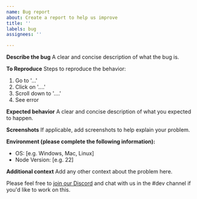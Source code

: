 ```yaml
---
name: Bug report
about: Create a report to help us improve
title: ''
labels: bug
assignees: ''

---
```


**Describe the bug**
A clear and concise description of what the bug is.

**To Reproduce**
Steps to reproduce the behavior:
1. Go to '...'
2. Click on '....'
3. Scroll down to '....'
4. See error

**Expected behavior**
A clear and concise description of what you expected to happen.

**Screenshots**
If applicable, add screenshots to help explain your problem.

**Environment (please complete the following information):**
 - OS: [e.g. Windows, Mac, Linux]
 - Node Version: [e.g. 22]

**Additional context**
Add any other context about the problem here.

Please feel free to [join our Discord](https://discord.gg/6HkyNKR) and chat with us in the #dev channel if you'd like to work on this.
